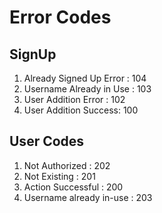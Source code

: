 # Error Codes

## SignUp
1. Already Signed Up Error : 104
2. Username Already in Use : 103
3. User Addition Error : 102
4. User Addition Success: 100

## User Codes
1. Not Authorized : 202
2. Not Existing : 201
3. Action Successful : 200
4. Username already in-use : 203
